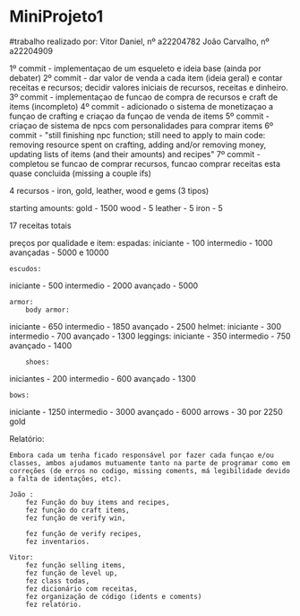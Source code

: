# MiniProjeto1

#trabalho realizado por: 
    Vitor Daniel, nº a22204782 
    João Carvalho, nº a22204909

1º commit - implementaçao de um esqueleto e ideia base (ainda por debater)
2º commit - dar valor de venda a cada item (ideia geral) e contar receitas e recursos; decidir valores iniciais de recursos, receitas e dinheiro.
3º commit - implementaçao de funcao de compra de recursos e craft de items (incompleto)
4º commit - adicionado o sistema de monetizaçao a funçao de crafting e criaçao da funçao de venda de items
5º commit - criaçao de sistema de npcs com personalidades para comprar items
6º commit - "still finishing npc function; still need to apply to main code: removing resource spent on crafting, 
            adding and/or removing money, updating lists of items (and their amounts) and recipes"
7º commit - completou se funcao de comprar recursos, funcao comprar receitas esta quase concluida (missing a couple ifs)


4 recursos - iron, gold, leather, wood e gems (3 tipos)

starting amounts:
    gold - 1500
    wood - 5
    leather - 5
    iron - 5

17 receitas totais

preços por qualidade e item:
    espadas:
iniciante - 100
intermedio - 1000
avançadas - 5000 e 10000

    escudos:
iniciante - 500
intermedio - 2000
avançado - 5000

    armor:
        body armor:
iniciante - 650
intermedio - 1850
avançado - 2500
        helmet:
iniciante - 300
intermedio - 700
avançado - 1300
        leggings:
iniciante - 350
intermedio - 750
avançado - 1400

        shoes:
iniciantes - 200
intermedio - 600
avançado - 1300

    bows:
iniciante - 1250
intermedio - 3000
avançado - 6000
arrows - 30 por 2250 gold


Relatório:
    
    Embora cada um tenha ficado responsável por fazer cada funçao e/ou classes, ambos ajudamos mutuamente tanto na parte de programar como em correções (de erros no codigo, missing coments, má legibilidade devido a falta de identações, etc).

    João :
        fez Função do buy items and recipes,
        fez função do craft items,
        fez função de verify win,

        fez função de verify recipes,
        fez inventarios.
    
    Vitor:
        fez função selling items,
        fez função de level up,
        fez class todas,
        fez dicionário com receitas,
        fez organização de código (idents e coments)
        fez relatório.